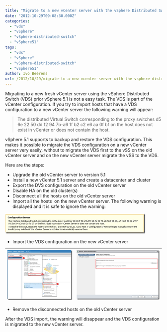 ```yaml
---
title: "Migrate to a new vCenter server with the vSphere Distributed Switch (VDS) enabled in vSphere 5.1"
date: "2012-10-29T09:08:30.000Z"
categories: 
  - "vds"
  - "vSphere"
  - "vSphere-distributed-switch"
  - "vSphere51"
tags: 
  - "vds"
  - "vSphere"
  - "vSphere-distributed-switch"
  - "vSphere51"
author: Ivo Beerens
url: /2012/10/29/migrate-to-a-new-vcenter-server-with-the-vsphere-distributed-switch-vds-enabled-in-vsphere-5-1/
---
```


Migrating to a new fresh vCenter server using the vSphere Distributed Switch (VDS) prior vSphere 5.1 is not a easy task. The VDS is part of the vCenter configuration. If you try to import hosts that have a VDS configuration to a new vCenter server the following warning will appear:

> The distributed Virtual Switch corresponding to the proxy switches d5 6e 22 50 dd f2 94 7b-a6 1f b2 c2 e6 aa 0f bf on the host does not exist in vCenter or does not contain the host.

vSphere 5.1 supports to backup and restore the VDS configuration. This makes it possible to migrate the VDS configuration on a new vCenter  server very easily, without to migrate the VDS first to the vSS on the old vCenter server and on the new vCenter server migrate the vSS to the VDS. 

Here are the steps:

- Upgrade the old vCenter server to version 5.1
- Install a new vCenter 5.1 server and create a datacenter and cluster
- Export the DVS configuration on the old vCenter server
- Disable HA on the old cluster(s)
- Disconnect all the hosts on the old vCenter server
- Import all the hosts  on the new vCenter server. The following warning is displayed and it is safe to ignore the warning:

[![image](images/image_thumb1.png "image")](images/image1.png)

- Import the VDS configuration on the new vCenter server

| [![image](images/image_thumb2.png "image")](http://www.ivobeerens.nl/wp-content/uploads/2012/10/image2.png) | [![image](images/image_thumb3.png "image")](http://www.ivobeerens.nl/wp-content/uploads/2012/10/image3.png) |
|---|---|

- Remove the disconnected hosts on the old vCenter server

After the VDS import, the warning will disappear and the VDS configuration is migrated to the new vCenter server.